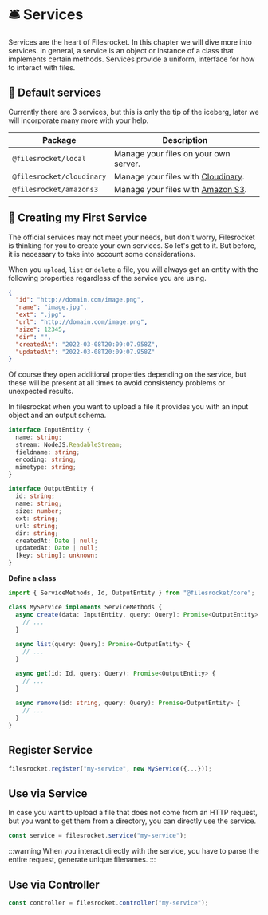 # 🛎️ Services

Services are the heart of Filesrocket. In this chapter we will dive more into services. In general, a service is an object or instance of a class that implements certain methods. Services provide a uniform, interface for how to interact with files.

## 📌 Default services

Currently there are 3 services, but this is only the tip of the iceberg, later we will incorporate many more with your help.

| Package | Description |
| ------ | ----------- |
| `@filesrocket/local` | Manage your files on your own server. |
| `@filesrocket/cloudinary` | Manage your files with [Cloudinary](/services/cloudinary). |
| `@filesrocket/amazons3` | Manage your files with [Amazon S3](/services/amazon-s3). |

## 🔨 Creating my First Service

The official services may not meet your needs, but don't worry, Filesrocket is thinking for you to create your own services. So let's get to it. But before, it is necessary to take into account some considerations.

When you `upload`, `list` or `delete` a file, you will always get an entity with the following properties regardless of the service you are using.

```json
{
  "id": "http://domain.com/image.png",
  "name": "image.jpg",
  "ext": ".jpg",
  "url": "http://domain.com/image.png",
  "size": 12345,
  "dir": "",
  "createdAt": "2022-03-08T20:09:07.958Z",
  "updatedAt": "2022-03-08T20:09:07.958Z"
}
```

Of course they open additional properties depending on the service, but these will be present at all times to avoid consistency problems or unexpected results.

In filesrocket when you want to upload a file it provides you with an input object and an output schema.

```ts
interface InputEntity {
  name: string;
  stream: NodeJS.ReadableStream;
  fieldname: string;
  encoding: string;
  mimetype: string;
}

interface OutputEntity {
  id: string;
  name: string;
  size: number;
  ext: string;
  url: string;
  dir: string;
  createdAt: Date | null;
  updatedAt: Date | null;
  [key: string]: unknown;
}
```

**Define a class**

```ts
import { ServiceMethods, Id, OutputEntity } from "@filesrocket/core";

class MyService implements ServiceMethods {
  async create(data: InputEntity, query: Query): Promise<OutputEntity> {
    // ...
  }
 
  async list(query: Query): Promise<OutputEntity> {
    // ...
  }

  async get(id: Id, query: Query): Promise<OutputEntity> {
    // ...
  }
 
  async remove(id: string, query: Query): Promise<OutputEntity> {
    // ...
  }
}
```

## Register Service

```ts
filesrocket.register("my-service", new MyService({...}));
```

## Use via Service

In case you want to upload a file that does not come from an HTTP request, but you want to get them from a directory, you can directly use the service.

```ts
const service = filesrocket.service("my-service");
```

:::warning
When you interact directly with the service, you have to parse the entire request, generate unique filenames.
:::

## Use via Controller

```ts
const controller = filesrocket.controller("my-service");
```
